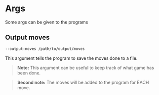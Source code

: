 # Args

Some args can be given to the programs

## Output moves

```bash
--output-moves /path/to/output/moves
```

This argument tells the program to save the moves done to a file.

> **Note:** This argument can be useful to keep track of what game has been done.

> **Second note:** The moves will be added to the program for EACH move.
